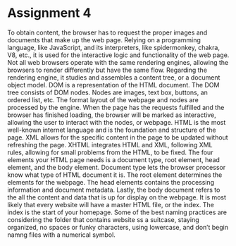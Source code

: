 # Assignment 4 

 To obtain content, the browser has to request the proper images and documents that make up the web page. Relying on a programming language, like JavaScript, and its interpreters, like spidermonkey, chakra, V8, etc., it is used for the interactive logic and functionality of the web page. Not all web browsers operate with the same rendering engines, allowing the browsers to render differently but have the same flow. Regarding the rendering engine, it studies and assembles a content tree, or a document object model. DOM is a representation of the HTML document. The DOM tree consists of DOM nodes. Nodes are images, text box, buttons, an ordered list, etc. The format layout of the webpage and nodes are processed by the engine. When the page has the requests fulfilled and the browser has finished loading, the browser will be marked as interactive, allowing the user to interact with the nodes, or webpage. HTML is the most well-known internet language and is the foundation and structure of the page. XML allows for the specific content in the page to be updated without refreshing the page. XHTML integrates HTML and XML, following XML rules, allowing for small problems from the HTML, to be fixed. The four elements your HTML page needs is a document type, root element, head element, and the body element. Document type lets the browser processor know what type of HTML document it is. The root element determines the elements for the webpage. The head elements contains the processing information and document metadata. Lastly, the body document refers to the all the content and data that is up for display on the webpage. It is most likely that every website will have a master HTML file, or the index. The index is the start of your homepage. Some of the best naming practices are considering the folder that contains website ss a suitcase, staying organized, no spaces or funky characters, using lowercase, and don’t begin namng files with a numerical symbol. 